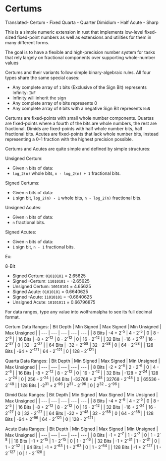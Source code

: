 # Certums

Translated-
Certum - Fixed
Quarta - Quarter
Dimidium - Half
Acute - Sharp

This is a simple numeric extension in rust that implements low-level fixed-sized fixed-point numbers
as well as extensions and utilities for them in many different forms.

The goal is to have a flexible and high-precision number system for tasks that rely largely on fractional components over supporting whole-number values

Certums and their variants follow simple binary-algebraic rules.
All four types share the same special cases:
* Any complete array of `1` bits (Exclusive of the Sign Bit) represents Infinity: `INF`
* Infinity will inherit the sign
* Any complete array of `0` bits represents 0
* Any complete array of `0` bits with a negative Sign Bit represents `NaN`

Certums are fixed-points with small whole number components. 
Quartas are fixed-points where a fourth of the bits are whole numbers, the rest are fractional.
Dimids are fixed-points with half whole number bits, half fractional bits.
Acutes are fixed-points that lack whole number bits, instead representing a 0-1 fraction with the highest precision possible.

Certums and Acutes are quite simple and defined by simple structures:

Unsigned Certum:
* Given `n` bits of data:
* `log_2(n)` whole bits, `n - log_2(n) + 1` fractional bits.

Signed Certums:
* Given `n` bits of data:
* `1` sign bit, `log_2(n) - 1` whole bits, `n - log_2(n)` fractional bits.

Unsigned Acutes:
* Given `n` bits of data:
* `n` fractional bits.

Signed Acutes:
* Given `n` bits of data:
* `1` sign bit, `n - 1` fractional bits.

Ex: 

8-Bit
* Signed Certum: `01010101` = 2.65625
* Signed -Certum: `11010101` = -2.65625
* Unsigned Certum: `10010101` = 4.65625
* Signed Acute: `01010101` = 0.6640625
* Signed -Acute: `11010101` = -0.6640625
* Unsigned Acute: `10101011` = 0.66796875

For data ranges, type any value into wolframalpha to see its full decimal format.

Certum Data Ranges:
| Bit Depth | Min Signed             | Max Signed            | Min Unsigned | Max Unsigned           |
| ---       | ---                    | ---                   | ---          | ---                    |
| 8 Bits    | -4 + 2<sup>-5</sup>    | 4 - 2<sup>-5</sup>    | 0            | 8 - 2<sup>-5</sup>     |
| 16 Bits   | -8 + 2<sup>-12</sup>   | 8 - 2<sup>-12</sup>   | 0            | 16 - 2<sup>-12</sup>   |
| 32 Bits   | -16 + 2<sup>-27</sup>  | 16 - 2<sup>-27</sup>  | 0            | 32 - 2<sup>-27</sup>   |
| 64 Bits   | -32 + 2<sup>-58</sup>  | 32 - 2<sup>-58</sup>  | 0            | 64 - 2<sup>-58</sup>   |
| 128 Bits  | -64 + 2<sup>-121</sup> | 64 - 2<sup>-121</sup> | 0            | 128 - 2<sup>-121</sup> |

Quarta Data Ranges:
| Bit Depth | Min Signed               | Max Signed              | Min Unsigned | Max Unsigned         |
| ---       | ---                      | ---                     | ---          | ---                  |
| 8 Bits    | -2 + 2<sup>-6</sup>      | 2 - 2<sup>-6</sup>      | 0            | 4 - 2<sup>-6</sup>   |
| 16 Bits   | -8 + 2<sup>-12</sup>     | 8 - 2<sup>-12</sup>     | 0            | 16 - 2<sup>-12</sup> |
| 32 Bits   | -128 + 2<sup>-24</sup>   | 128 - 2<sup>-24</sup>   | 0            | 256 - 2<sup>-24</sup> |
| 64 Bits   | -32768 + 2<sup>-48</sup> | 32768 - 2<sup>-48</sup> | 0            | 65536 - 2<sup>-48</sup> |
| 128 Bits  | -2<sup>31</sup> + 2<sup>-96</sup> | 2<sup>31</sup> - 2<sup>-96</sup> | 0 | 2<sup>32</sup> - 2<sup>-96</sup> |

Dimid Data Ranges:
| Bit Depth | Min Signed             | Max Signed            | Min Unsigned | Max Unsigned           |
| ---       | ---                    | ---                   | ---          | ---                    |
| 8 Bits    | -4 + 2<sup>-6</sup>    | 4 - 2<sup>-5</sup>    | 0            | 8 - 2<sup>-5</sup>     |
| 16 Bits   | -8 + 2<sup>-12</sup>   | 8 - 2<sup>-12</sup>   | 0            | 16 - 2<sup>-12</sup>   |
| 32 Bits   | -16 + 2<sup>-24</sup>  | 16 - 2<sup>-27</sup>  | 0            | 32 - 2<sup>-27</sup>   |
| 64 Bits   | -32 + 2<sup>-48</sup>  | 32 - 2<sup>-58</sup>  | 0            | 64 - 2<sup>-58</sup>   |
| 128 Bits  | -64 + 2<sup>-96</sup> | 64 - 2<sup>-121</sup> | 0            | 128 - 2<sup>-121</sup> |

Acute Data Ranges:
| Bit Depth | Min Signed            | Max Signed           | Min Unsigned | Max Unsigned           |
| ---       | ---                   | ---                  | ---          | ---                    |
| 8 Bits    | -1 + 2<sup>-7</sup>   | 1 - 2<sup>-7</sup>   | 0            | 1 - 2<sup>-8</sup>     |
| 16 Bits   | -1 + 2<sup>-15</sup>  | 1 - 2<sup>-15</sup>  | 0            | 1 - 2<sup>-16</sup>    |
| 32 Bits   | -1 + 2<sup>-31</sup>  | 1 - 2<sup>-31</sup>  | 0            | 1 - 2<sup>-32</sup>    |
| 64 Bits   | -1 + 2<sup>-63</sup>  | 1 - 2<sup>-63</sup>  | 0            | 1 - 2<sup>-64</sup>    |
| 128 Bits  | -1 + 2<sup>-127</sup> | 1 - 2<sup>-127</sup> | 0            | 1 - 2<sup>-128</sup>   |